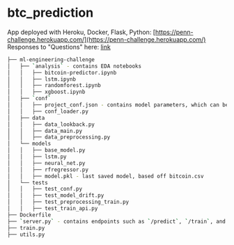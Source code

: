 # btc_prediction

App deployed with Heroku, Docker, Flask, Python: [https://penn-challenge.herokuapp.com/](https://penn-challenge.herokuapp.com/)
Responses to "Questions" here: [link](https://github.com/diana-xie/btc_prediction/blob/master/QUESTIONS.md)

<ml-engineering-challenge>

```bash
├── ml-engineering-challenge
│   ├── `analysis` - contains EDA notebooks
│   │   ├── bitcoin-predictor.ipynb
│   │   ├── lstm.ipynb
│   │   ├── randomforest.ipynb
│   │   ├── xgboost.ipynb
│   ├── `conf`
│   │   ├── project_conf.json - contains model parameters, which can be configured by user
│   │   ├── conf_loader.py
│   ├── data
│   │   ├── data_lookback.py
│   │   ├── data_main.py
│   │   ├── data_preprocessing.py
│   └── models
│   │   ├── base_model.py
│   │   ├── lstm.py
│   │   ├── neural_net.py
│   │   ├── rfregressor.py
│   │   ├── model.pkl - last saved model, based off bitcoin.csv
│   └── tests
│   │   ├── test_conf.py
│   │   ├── test_model_drift.py
│   │   ├── test_preprocessing_train.py
│   │   ├── test_train_api.py
├── Dockerfile
├── `server.py` - contains endpoints such as `/predict`, `/train`, and calling unit tests
├── train.py
├── utils.py
```

